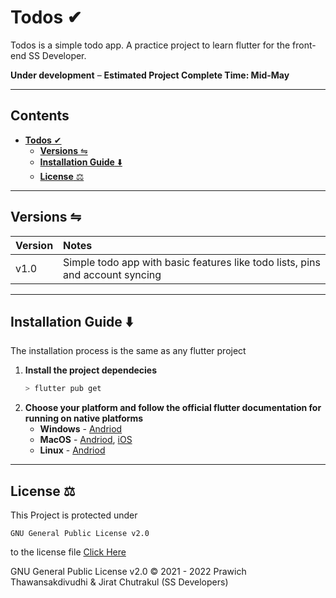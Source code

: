 # **Todos** ✔

Todos is a simple todo app. A practice project to learn flutter for the front-end SS Developer.

**Under development** 	&#8211; **Estimated Project Complete Time: Mid-May**

<!-- **[Check out timetables!](https://timetables.ssdevelopers.xyz)**  -->

---
## **Contents**

- [**Todos** ✔](#Todos-✔)
  - [**Versions** ⇋](#versions-)
  - [**Installation Guide** ⬇️](#installation-guide-️)
  - [**License** ⚖️](#license-️)

---
## **Versions** ⇋

|Version| Notes |
|:------|:------------|
|v1.0| Simple todo app with basic features like todo lists, pins and account syncing |

---
## **Installation Guide** ⬇️
The installation process is the same as any flutter project

1. **Install the project dependecies**
    ```zsh
    > flutter pub get
    ```
2. **Choose your platform and follow the official flutter documentation for running on native platforms** </br>
    - **Windows** - [Andriod](https://docs.flutter.dev/get-started/install/windows#android-setup)
    - **MacOS** - [Andriod](https://docs.flutter.dev/get-started/install/macos#android-setup),  [iOS](https://docs.flutter.dev/get-started/install/macos#ios-setup)
    - **Linux** - [Andriod](https://docs.flutter.dev/get-started/install/linux#android-setup)

---
## **License** ⚖️

This Project is protected under

```
GNU General Public License v2.0
```
to the license file [Click Here](LICENSE)

GNU General Public License v2.0 © 2021 - 2022 Prawich Thawansakdivudhi & Jirat Chutrakul (SS Developers)
